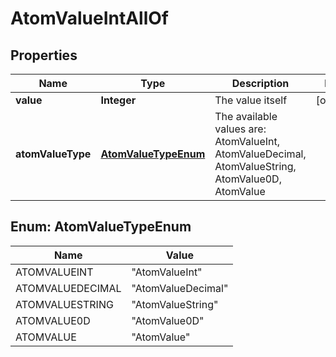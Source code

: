 

# AtomValueIntAllOf


## Properties

Name | Type | Description | Notes
------------ | ------------- | ------------- | -------------
**value** | **Integer** | The value itself |  [optional]
**atomValueType** | [**AtomValueTypeEnum**](#AtomValueTypeEnum) | The available values are: AtomValueInt, AtomValueDecimal, AtomValueString, AtomValue0D, AtomValue | 



## Enum: AtomValueTypeEnum

Name | Value
---- | -----
ATOMVALUEINT | &quot;AtomValueInt&quot;
ATOMVALUEDECIMAL | &quot;AtomValueDecimal&quot;
ATOMVALUESTRING | &quot;AtomValueString&quot;
ATOMVALUE0D | &quot;AtomValue0D&quot;
ATOMVALUE | &quot;AtomValue&quot;



